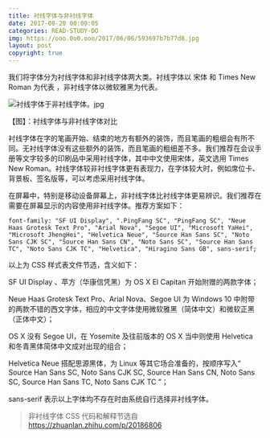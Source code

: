 ```yaml
---
title: 衬线字体与非衬线字体
date: 2017-08-20 00:00:05
categories: READ-STUDY-DO
img: https://ooo.0o0.ooo/2017/06/06/593697b7b77d8.jpg
layout: post
copyright: true
---
```

我们将字体分为衬线字体和非衬线字体两大类。衬线字体以 宋体 和 Times New Roman 为代表 ，非衬线字体以微软雅黑为代表。

![衬线字体于非衬线字体。jpg](https://ooo.0o0.ooo/2017/06/06/593697b7b77d8.jpg)

【图】：衬线字体与非衬线字体对比

衬线字体在字的笔画开始、结束的地方有额外的装饰，而且笔画的粗细会有所不同。无衬线字体没有这些额外的装饰，而且笔画的粗细差不多。我们推荐在会议手册等文字较多的印刷品中采用衬线字体，其中中文使用宋体，英文选用 Times New Roman。衬线字体较非衬线字体更有表现力，在字体较大时，例如席位卡、背景板、签名版等，可以考虑采用衬线字体。

在屏幕中，特别是移动设备屏幕上，非衬线字体比衬线字体更易辨识。我们推荐在需要在屏幕显示的内容使用非衬线字体。推荐方案如下：

```
font-family: "SF UI Display", ".PingFang SC", "PingFang SC", "Neue Haas Grotesk Text Pro", "Arial Nova", "Segoe UI", "Microsoft YaHei", "Microsoft JhengHei", "Helvetica Neue", "Source Han Sans SC", "Noto Sans CJK SC", "Source Han Sans CN", "Noto Sans SC", "Source Han Sans TC", "Noto Sans CJK TC", "Helvetica", "Hiragino Sans GB", sans-serif;
```

以上为 CSS 样式表文件节选，含义如下：

SF UI Display 、苹方（华康信凭黑）为 OS X El Capitan 开始附赠的两款字体；

Neue Haas Grotesk Text Pro、Arial Nova、Segoe UI 为 Windows 10 中附带的两款不错的西文字体，相应的中文字体使用微软雅黑（简体中文）和微软正黑（正体中文）；

OS X 没有 Segoe UI，在 Yosemite 及往前版本的 OS X 当中则使用 Helvetica 和冬青黑体简体中文成对出现的组合；

Helvetica Neue 搭配思源黑体，为 Linux 等其它场合准备的，按顺序写入“ Source Han Sans SC, Noto Sans CJK SC, Source Han Sans CN, Noto Sans SC, Source Han Sans TC, Noto Sans CJK TC ”；

sans-serif 表示以上字体均不存在时由系统自行选择非衬线字体。

> 非衬线字体 CSS 代码和解释节选自 https://zhuanlan.zhihu.com/p/20186806